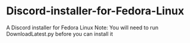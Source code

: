 # Discord-installer-for-Fedora-Linux
A Discord installer for Fedora Linux
Note:
You will need to run DownloadLatest.py before you can install it
